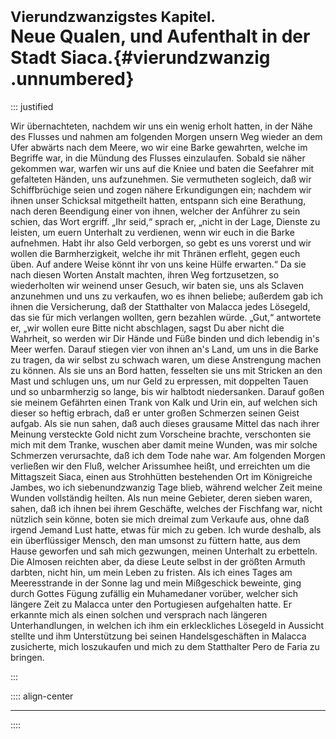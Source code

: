 # <small>Vierundzwanzigstes Kapitel.</small><br />Neue Qualen, und Aufenthalt in der Stadt Siaca.{#vierundzwanzig .unnumbered}

::: justified

Wir übernachteten, nachdem wir uns ein wenig erholt hatten, in der Nähe des
Flusses und nahmen am folgenden Morgen unsern Weg wieder an dem Ufer abwärts
nach dem Meere, wo wir eine Barke gewahrten, welche im Begriffe war, in die
Mündung des Flusses einzulaufen. Sobald sie näher gekommen war, warfen wir uns
auf die Kniee und baten die Seefahrer mit gefalteten Händen, uns aufzunehmen.
Sie vermutheten sogleich, daß wir Schiffbrüchige seien und zogen nähere
Erkundigungen ein; nachdem wir ihnen unser Schicksal mitgetheilt hatten,
entspann sich eine Berathung, nach deren Beendigung einer von ihnen, welcher der
Anführer zu sein schien, das Wort ergriff. „Ihr seid,“ sprach er, „nicht in der
Lage, Dienste zu leisten, um euern Unterhalt zu verdienen, wenn wir euch in die
Barke aufnehmen. Habt ihr also Geld verborgen, so gebt es uns vorerst und wir
wollen die Barmherzigkeit, welche ihr mit Thränen erfleht, gegen euch üben. Auf
andere Weise könnt ihr von uns keine Hülfe erwarten.“ Da sie nach diesen Worten
Anstalt machten, ihren Weg fortzusetzen, so wiederholten wir weinend unser
Gesuch, wir baten sie, uns als Sclaven anzunehmen und uns zu verkaufen, wo es
ihnen beliebe; außerdem gab ich ihnen die Versicherung, daß der Statthalter von
Malacca jedes Lösegeld, das sie für mich verlangen wollten, gern bezahlen würde.
„Gut,“ antwortete er, „wir wollen eure Bitte nicht abschlagen, sagst Du aber
nicht die Wahrheit, so werden wir Dir Hände und Füße binden und dich lebendig
in's Meer werfen. Darauf stiegen vier von ihnen an's Land, um uns in die Barke
zu tragen, da wir selbst zu schwach waren, um diese Anstrengung machen zu
können. Als sie uns an Bord hatten, fesselten sie uns mit Stricken an den Mast
und schlugen uns, um nur Geld zu erpressen, mit doppelten Tauen und so
unbarmherzig so lange, bis wir halbtodt niedersanken. Darauf goßen sie meinem
Gefährten einen Trank von Kalk und Urin ein, auf welchen sich dieser so heftig
erbrach, daß er unter großen Schmerzen seinen Geist aufgab. Als sie nun sahen,
daß auch dieses grausame Mittel das nach ihrer Meinung versteckte Gold nicht zum
Vorscheine brachte, verschonten sie mich mit dem Tranke, wuschen aber damit
meine Wunden, was mir solche Schmerzen verursachte, daß ich dem Tode nahe war.
Am folgenden Morgen verließen wir den Fluß, welcher Arissumhee heißt, und
erreichten um die Mittagszeit Siaca, einen aus Strohhütten bestehenden Ort im
Königreiche Jambes, wo ich siebenundzwanzig Tage blieb, während welcher Zeit
meine Wunden vollständig heilten. Als nun meine Gebieter, deren sieben waren,
sahen, daß ich ihnen bei ihrem Geschäfte, welches der Fischfang war, nicht
nützlich sein könne, boten sie mich dreimal zum Verkaufe aus, ohne daß irgend
Jemand Lust hatte, etwas für mich zu geben. Ich wurde deshalb, als ein
überflüssiger Mensch, den man umsonst zu füttern hatte, aus dem Hause geworfen
und sah mich gezwungen, meinen Unterhalt zu erbetteln. Die Almosen reichten
aber, da diese Leute selbst in der größten Armuth darbten, nicht hin, um mein
Leben zu fristen. Als ich eines Tages am Meeresstrande in der Sonne lag und mein
Mißgeschick beweinte, ging durch Gottes Fügung zufällig ein Muhamedaner vorüber,
welcher sich längere Zeit zu Malacca unter den Portugiesen aufgehalten hatte. Er
erkannte mich als einen solchen und versprach nach längeren Unterhandlungen, in
welchen ich ihm ein erkleckliches Lösegeld in Aussicht stellte und ihm
Unterstützung bei seinen Handelsgeschäften in Malacca zusicherte, mich
loszukaufen und mich zu dem Statthalter Pero de Faria zu bringen.

:::

:::: align-center
****
::::

